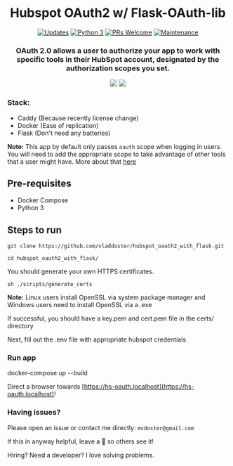 <div align="center">

# Hubspot OAuth2 w/ Flask-OAuth-lib
  
[![Updates](https://pyup.io/repos/github/vladdoster/hubspot_oauth2_with_flask/shield.svg)](https://pyup.io/repos/github/vladdoster/hubspot_oauth2_with_flask/) 
[![Python 3](https://pyup.io/repos/github/vladdoster/hubspot_oauth2_with_flask/python-3-shield.svg)](https://pyup.io/repos/github/vladdoster/hubspot_oauth2_with_flask/) 
[![PRs Welcome](https://img.shields.io/badge/PRs-welcome-brightgreen.svg?style=flat-square)](http://makeapullrequest.com) 
[![Maintenance](https://img.shields.io/badge/Maintained%3F-yes-green.svg)]()

### OAuth 2.0 allows a user to authorize your app to work with specific tools in their HubSpot account, designated by the authorization scopes you set.

</div>


<p align="center">
  <img src="https://github.com/vladdoster/hubspot_oauth2_with_flask/blob/master/docs/login.png">
  <img src="https://github.com/vladdoster/hubspot_oauth2_with_flask/blob/master/docs/integrated.png">
</p>

### Stack:

- Caddy (Because recently license change)
- Docker (Ease of replication)
- Flask (Don't need any batteries)

**Note:** This app by default only passes `oauth` scope when logging in users. You will need to add the appropriate scope to take advantage of other tools that a user might have. More about that [here](https://developers.hubspot.com/docs/methods/oauth2/initiate-oauth-integration#scopes)

## Pre-requisites
- Docker Compose 
- Python 3

## Steps to run

`git clone https://github.com/vladdoster/hubspot_oauth2_with_flask.git`

`cd hubspot_oauth2_with_flask/`

You should generate your own HTTPS certificates.

`
sh ./scripts/generate_certs
`

**Note:** Linux users install OpenSSL via system package manager and Windows users need to install OpenSSL via a .exe

If successful, you should have a key.pem and cert.pem file in the certs/ directory

Next, fill out the .env file with appropriate hubspot credentials

### Run app

docker-compose up --build

Direct a browser towards [https://hs-oauth.localhost](https://hs-oauth.localhost)!

### Having issues?

Please open an issue or contact me directly: `mvdoster@gmail.com`

If this in anyway helpful, leave a 🌟 so others see it!

Hiring? Need a developer?
I love solving problems.
